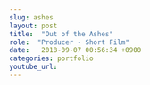 ```yaml
---
slug: ashes
layout: post
title:  "Out of the Ashes"
role:  "Producer - Short Film"
date:   2018-09-07 00:56:34 +0900
categories: portfolio
youtube_url:
---
```




